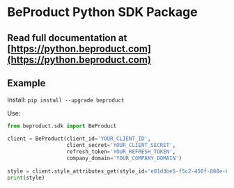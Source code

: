 # BeProduct Python SDK Package
## Read full documentation at **[https://python.beproduct.com](https://python.beproduct.com)**
## Example
Install:
`pip install --upgrade beproduct`

Use:
```python
from beproduct.sdk import BeProduct

client = BeProduct(client_id='YOUR_CLIENT_ID',
                   client_secret='YOUR_CLIENT_SECRET',
                   refresh_token='YOUR_REFRESH_TOKEN',
                   company_domain='YOUR_COMPANY_DOMAIN')
                   
style = client.style_attributes_get(style_id='e81d3be5-f5c2-450f-888e-8a854dfc2824')
print(style)
```




